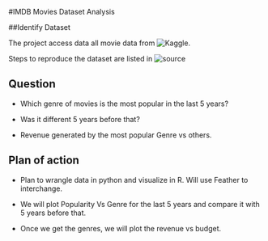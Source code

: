 
#IMDB Movies Dataset Analysis


##Identify Dataset

The project access data all movie data from ![Kaggle](https://www.kaggle.com/rounakbanik/the-movies-dataset/data).

Steps to reproduce the dataset are listed in ![source]()

## Question

* Which genre of movies is the most popular in the last 5 years?

* Was it different 5 years before that?

* Revenue generated by the most popular Genre vs others.

## Plan of action

* Plan to wrangle data in python and visualize in R. Will use Feather to interchange.

* We will plot Popularity Vs Genre for the last 5 years and compare it with 5 years before that.

* Once we get the genres, we will plot the revenue vs budget.
